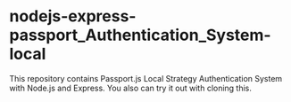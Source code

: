 # nodejs-express-passport_Authentication_System-local
This repository contains Passport.js Local Strategy Authentication System with Node.js and Express. You also can try it out with cloning this.
